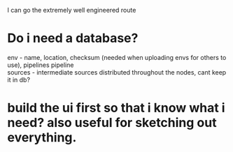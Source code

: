 I can go the extremely well engineered route
# Do i need a database?
env - name, location, checksum (needed when uploading envs for others to use), pipelines
pipeline        
sources - intermediate sources distributed throughout the nodes, cant keep it in db?

# build the ui first so that i know what i need? also useful for sketching out everything.